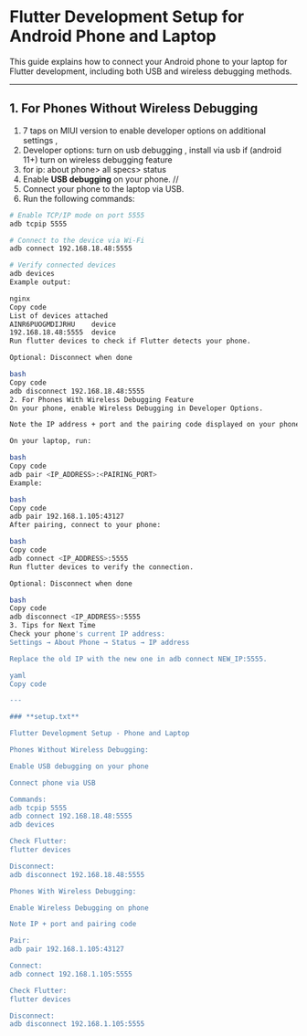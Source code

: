 # Flutter Development Setup for Android Phone and Laptop

This guide explains how to connect your Android phone to your laptop for Flutter development, including both USB and wireless debugging methods.

---

## 1. For Phones Without Wireless Debugging

1. 7 taps on MIUI version to enable developer options on additional settings ,
2. Developer options: turn on usb debugging , install via usb if (android 11+) turn on wireless debugging feature
3. for ip: about phone> all specs> status
1. Enable **USB debugging** on your phone. // 
2. Connect your phone to the laptop via USB.
3. Run the following commands:

```bash
# Enable TCP/IP mode on port 5555
adb tcpip 5555

# Connect to the device via Wi-Fi
adb connect 192.168.18.48:5555

# Verify connected devices
adb devices
Example output:

nginx
Copy code
List of devices attached
AINR6PUOGMDIJRHU	device
192.168.18.48:5555	device
Run flutter devices to check if Flutter detects your phone.

Optional: Disconnect when done

bash
Copy code
adb disconnect 192.168.18.48:5555
2. For Phones With Wireless Debugging Feature
On your phone, enable Wireless Debugging in Developer Options.

Note the IP address + port and the pairing code displayed on your phone.

On your laptop, run:

bash
Copy code
adb pair <IP_ADDRESS>:<PAIRING_PORT>
Example:

bash
Copy code
adb pair 192.168.1.105:43127
After pairing, connect to your phone:

bash
Copy code
adb connect <IP_ADDRESS>:5555
Run flutter devices to verify the connection.

Optional: Disconnect when done

bash
Copy code
adb disconnect <IP_ADDRESS>:5555
3. Tips for Next Time
Check your phone's current IP address:
Settings → About Phone → Status → IP address

Replace the old IP with the new one in adb connect NEW_IP:5555.

yaml
Copy code

---

### **setup.txt**  

Flutter Development Setup - Phone and Laptop

Phones Without Wireless Debugging:

Enable USB debugging on your phone

Connect phone via USB

Commands:
adb tcpip 5555
adb connect 192.168.18.48:5555
adb devices

Check Flutter:
flutter devices

Disconnect:
adb disconnect 192.168.18.48:5555

Phones With Wireless Debugging:

Enable Wireless Debugging on phone

Note IP + port and pairing code

Pair:
adb pair 192.168.1.105:43127

Connect:
adb connect 192.168.1.105:5555

Check Flutter:
flutter devices

Disconnect:
adb disconnect 192.168.1.105:5555